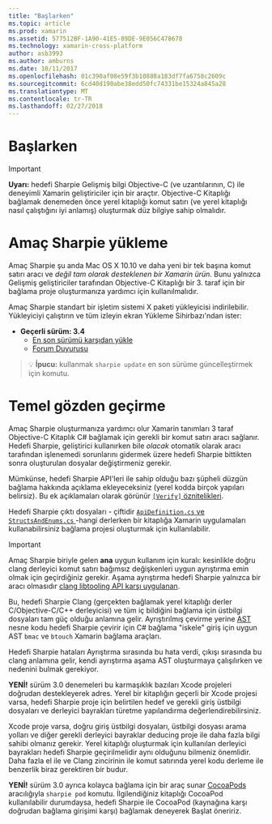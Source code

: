 ```yaml
---
title: "Başlarken"
ms.topic: article
ms.prod: xamarin
ms.assetid: 577512BF-1A90-41E5-89DE-9E056C478678
ms.technology: xamarin-cross-platform
author: asb3993
ms.author: amburns
ms.date: 10/11/2017
ms.openlocfilehash: 01c390af08e59f3b10888a183df7fa6758c2609c
ms.sourcegitcommit: 6cd40d190abe38edd50fc74331be15324a845a28
ms.translationtype: MT
ms.contentlocale: tr-TR
ms.lasthandoff: 02/27/2018
---
```

# <a name="getting-started"></a>Başlarken

<style type="text/css"> .terminal-blue { color: rgb(10,96,254); } .terminal-green { color: rgb(12,156,26); } .terminal-magenta { color: rgb(152,12,103); } </style>


> [!IMPORTANT]
> **Uyarı:** hedefi Sharpie Gelişmiş bilgi Objective-C (ve uzantılarının, C) ile deneyimli Xamarin geliştiriciler için bir araçtır. Objective-C Kitaplığı bağlamak denemeden önce yerel kitaplığı komut satırı (ve yerel kitaplığı nasıl çalıştığını iyi anlamış) oluşturmak düz bilgiye sahip olmalıdır.

<a name="installing" />

# <a name="installing-objective-sharpie"></a>Amaç Sharpie yükleme

Amaç Sharpie şu anda Mac OS X 10.10 ve daha yeni bir tek başına komut satırı aracı ve _değil tam olarak desteklenen bir Xamarin ürün_. Bunu yalnızca Gelişmiş geliştiriciler tarafından Objective-C Kitaplığı bir 3. taraf için bir bağlama proje oluşturmanıza yardımcı için kullanılmalıdır.

Amaç Sharpie standart bir işletim sistemi X paketi yükleyicisi indirilebilir.
Yükleyiciyi çalıştırın ve tüm izleyin ekran Yükleme Sihirbazı'ndan ister:

- **Geçerli sürüm: 3.4**
  - [En son sürümü karşıdan yükle](https://dl.xamarin.com/objective-sharpie/ObjectiveSharpie.pkg)
  - [Forum Duyurusu](https://forums.xamarin.com/discussion/104800/objective-sharpie-3-4)

> 💡 **İpucu:** kullanmak `sharpie update` en son sürüme güncelleştirmek için komutu.

# <a name="basic-walkthrough"></a>Temel gözden geçirme

Amaç Sharpie oluşturmanıza yardımcı olur Xamarin tanımları 3 taraf Objective-C Kitaplık C# bağlamak için gerekli bir komut satırı aracı sağlanır.
Hedefi Sharpie, geliştirici kullanırken bile *olacak* otomatik olarak aracı tarafından işlenemedi sorunlarını gidermek üzere hedefi Sharpie bittikten sonra oluşturulan dosyalar değiştirmeniz gerekir.

Mümkünse, hedefi Sharpie API'leri ile sahip olduğu bazı şüpheli düzgün bağlama hakkında açıklama ekleyeceksiniz (yerel kodda birçok yapıları belirsiz).
Bu ek açıklamaları olarak görünür [ `[Verify]` öznitelikleri](~/cross-platform/macios/binding/objective-sharpie/platform/verify.md).

Hedefi Sharpie çıktı dosyaları - çiftidir [ `ApiDefinition.cs` ve `StructsAndEnums.cs` ](~/cross-platform/macios/binding/objective-sharpie/platform/apidefinitions-structsandenums.md) -hangi derlerken bir kitaplığa Xamarin uygulamaları kullanabilirsiniz bağlama projesi oluşturmak için kullanılabilir.

> [!IMPORTANT]
> Amaç Sharpie biriyle gelen **ana** uygun kullanım için kuralı: kesinlikle doğru clang derleyici komut satırı bağımsız değişkenleri uygun ayrıştırma emin olmak için geçirdiğiniz gerekir. Aşama ayrıştırma hedefi Sharpie yalnızca bir aracı olmasıdır [clang libtooling API karşı uygulanan](http://clang.llvm.org/docs/LibTooling.html).

Bu, hedefi Sharpie Clang (gerçekten bağlamak yerel kitaplığı derler C/Objective-C/C++ derleyicisi) ve tüm iç bildiğini bağlama için üstbilgi dosyaları tam güç olduğu anlamına gelir.
Ayrıştırılmış çevirme yerine [AST](http://en.wikipedia.org/wiki/Abstract_syntax_tree) nesne kodu hedefi Sharpie çevirir için C# bağlama "iskele" giriş için uygun AST `bmac` ve `btouch` Xamarin bağlama araçları.

Hedefi Sharpie hataları Ayrıştırma sırasında bu hata verdi, çıkışı sırasında bu clang anlamına gelir, kendi ayrıştırma aşama AST oluşturmaya çalışılırken ve nedenini bulmak gerekiyor.

**YENİ!** sürüm 3.0 denemeleri bu karmaşıklık bazıları Xcode projeleri doğrudan destekleyerek adres. Yerel bir kitaplığın geçerli bir Xcode projesi varsa, hedefi Sharpie proje için belirtilen hedef ve gerekli giriş üstbilgi dosyaları ve derleyici bayrakları türetme yapılandırma değerlendirebilirsiniz.

Xcode proje varsa, doğru giriş üstbilgi dosyaları, üstbilgi dosyası arama yolları ve diğer gerekli derleyici bayraklar deducing proje ile daha fazla bilgi sahibi olmanız gerekir. Yerel kitaplığı oluşturmak için kullanılan derleyici bayrakları hedefi Sharpie geçirilmelidir aynı olduğunu bilmeniz önemlidir. Daha fazla el ile ve Clang zincirinin ile komut satırında yerel kodu derleme ile benzerlik biraz gerektiren bir budur.

**YENİ!** sürüm 3.0 ayrıca kolayca bağlama için bir araç sunar [CocoaPods](https://cocoapods.org) aracılığıyla `sharpie pod` komutu.
İlgilendiğiniz kitaplığı CocoaPod kullanılabilir durumdaysa, hedefi Sharpie ile CocoaPod (kaynağına karşı doğrudan bağlama girişimi karşı) bağlamak deneyerek Başlat öneririz.